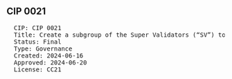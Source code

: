 ## CIP 0021

<pre>
  CIP: CIP 0021
  Title: Create a subgroup of the Super Validators (“SV”) to vet and vote on making the Featured Application designation for network applications. Call this subgroup the Featured Application and Validator Committee (“FAV-C”).
  Status: Final
  Type: Governance
  Created: 2024-06-16
  Approved: 2024-06-20
  License: CC21
</pre>
